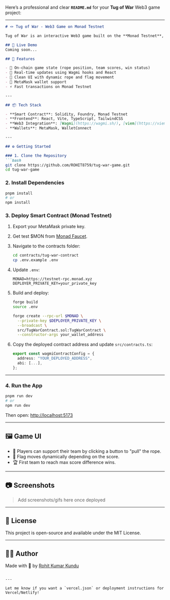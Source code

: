 Here’s a professional and clear **`README.md`** for your **Tug of War** Web3 game project:

---

````markdown
# 🪢 Tug of War - Web3 Game on Monad Testnet

Tug of War is an interactive Web3 game built on the **Monad Testnet**, where players "pull" a rope by submitting on-chain transactions. The team with the strongest support wins the game!

## 🚀 Live Demo
Coming soon...

## 🧩 Features

- 🔗 On-chain game state (rope position, team scores, win status)
- 🧠 Real-time updates using Wagmi hooks and React
- 🧼 Clean UI with dynamic rope and flag movement
- 🦊 MetaMask wallet support
- ⚡ Fast transactions on Monad Testnet

---

## 📦 Tech Stack

- **Smart Contract**: Solidity, Foundry, Monad Testnet
- **Frontend**: React, Vite, TypeScript, TailwindCSS
- **Web3 Integration**: [Wagmi](https://wagmi.sh/), [viem](https://viem.sh/)
- **Wallets**: MetaMask, WalletConnect

---

## ⚙️ Getting Started

### 1. Clone the Repository
```bash
git clone https://github.com/ROHIT8759/tug-war-game.git
cd tug-war-game
````

### 2. Install Dependencies

```bash
pnpm install
# or
npm install
```

### 3. Deploy Smart Contract (Monad Testnet)

1. Export your MetaMask private key.

2. Get test \$MON from [Monad Faucet](https://faucet.monad.xyz).

3. Navigate to the contracts folder:

   ```bash
   cd contracts/tug-war-contract
   cp .env.example .env
   ```

4. Update `.env`:

   ```
   MONAD=https://testnet-rpc.monad.xyz
   DEPLOYER_PRIVATE_KEY=your_private_key
   ```

5. Build and deploy:

   ```bash
   forge build
   source .env

   forge create --rpc-url $MONAD \
     --private-key $DEPLOYER_PRIVATE_KEY \
     --broadcast \
     src/TugWarContract.sol:TugWarContract \
     --constructor-args your_wallet_address
   ```

6. Copy the deployed contract address and update `src/contracts.ts`:

   ```ts
   export const wagmiContractConfig = {
     address: "YOUR_DEPLOYED_ADDRESS",
     abi: [...],
   };
   ```

---

### 4. Run the App

```bash
pnpm run dev
# or
npm run dev
```

Then open: [http://localhost:5173](http://localhost:5173)

---

## 🖼️ Game UI

* 🧍 Players can support their team by clicking a button to "pull" the rope.
* 🏁 Flag moves dynamically depending on the score.
* 🏆 First team to reach max score difference wins.

---

## 📷 Screenshots

> Add screenshots/gifs here once deployed

---

## 📜 License

This project is open-source and available under the MIT License.

---

## 👨‍💻 Author

Made with 💜 by [Rohit Kumar Kundu](https://github.com/ROHIT8759)

```

---

Let me know if you want a `vercel.json` or deployment instructions for Vercel/Netlify!
```
